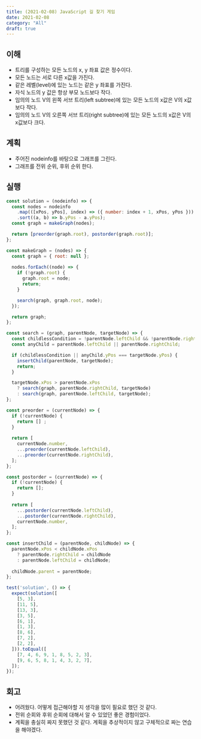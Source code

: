 ```yaml
---
title: (2021-02-08) JavaScript 길 찾기 게임
date: 2021-02-08
category: "All"
draft: true
---
```


## 이해

- 트리를 구성하는 모든 노드의 x, y 좌표 값은 정수이다.
- 모든 노드는 서로 다른 x값을 가진다.
- 같은 레벨(level)에 있는 노드는 같은 y 좌표를 가진다.
- 자식 노드의 y 값은 항상 부모 노드보다 작다.
- 임의의 노드 V의 왼쪽 서브 트리(left subtree)에 있는 모든 노드의 x값은 V의 x값보다 작다.
- 임의의 노드 V의 오른쪽 서브 트리(right subtree)에 있는 모든 노드의 x값은 V의 x값보다 크다.

## 계획

- 주어진 nodeinfo를 바탕으로 그래프를 그린다.
- 그래프를 전위 순위, 후위 순위 한다.

## 실행

```js
const solution = (nodeinfo) => {
  const nodes = nodeinfo
    .map(([xPos, yPos], index) => ({ number: index + 1, xPos, yPos }))
    .sort((a, b) => b.yPos - a.yPos);
  const graph = makeGraph(nodes);

  return [preorder(graph.root), postorder(graph.root)];
};

const makeGraph = (nodes) => {
  const graph = { root: null };
  
  nodes.forEach((node) => {
    if (!graph.root) {
      graph.root = node;
      return;
    }

    search(graph, graph.root, node);
  });

  return graph;
};

const search = (graph, parentNode, targetNode) => {
  const childlessCondition = !parentNode.leftChild && !parentNode.rightChild;
  const anyChild = parentNode.leftChild || parentNode.rightChild;

  if (childlessCondition || anyChild.yPos === targetNode.yPos) {
    insertChild(parentNode, targetNode);
    return;
  }

  targetNode.xPos > parentNode.xPos
    ? search(graph, parentNode.rightChild, targetNode)
    : search(graph, parentNode.leftChild, targetNode);
};

const preorder = (currentNode) => {
  if (!currentNode) {
    return [] ;
  }
  
  return [
    currentNode.number,
    ...preorder(currentNode.leftChild),
    ...preorder(currentNode.rightChild),
  ];
};

const postorder = (currentNode) => {
  if (!currentNode) {
    return [];
  }
  
  return [
    ...postorder(currentNode.leftChild),
    ...postorder(currentNode.rightChild),
    currentNode.number,
  ];
};

const insertChild = (parentNode, childNode) => {
  parentNode.xPos < childNode.xPos
    ? parentNode.rightChild = childNode
    : parentNode.leftChild = childNode;
    
  childNode.parent = parentNode;
};

test('solution', () => {
  expect(solution([
    [5, 3],
    [11, 5],
    [13, 3],
    [3, 5],
    [6, 1],
    [1, 3],
    [8, 6],
    [7, 2],
    [2, 2],
  ])).toEqual([
    [7, 4, 6, 9, 1, 8, 5, 2, 3],
    [9, 6, 5, 8, 1, 4, 3, 2, 7],
  ]);
});
```

## 회고

- 어려웠다. 어떻게 접근해야할 지 생각을 많이 필요로 했던 것 같다.
- 전위 순회와 후위 순회에 대해서 알 수 있었던 좋은 경험이었다.
- 계획을 충실히 짜지 못했던 것 같다. 계획을 추상적이지 않고 구체적으로 짜는 연습을 해야겠다.
